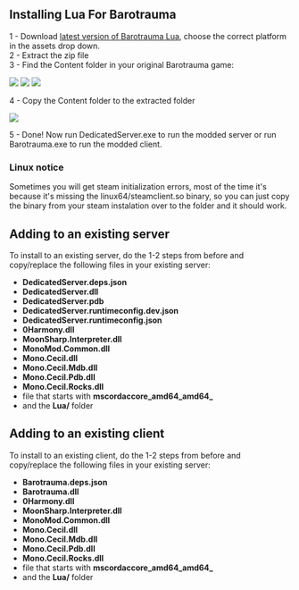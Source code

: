 ## Installing Lua For Barotrauma
1 - Download [latest version of Barotrauma Lua](https://github.com/evilfactory/Barotrauma-lua-attempt/releases/tag/latest), choose the correct platform in the assets drop down.<br>
2 - Extract the zip file<br>
3 - Find the Content folder in your original Barotrauma game: <br>

 ![](https://cdn.discordapp.com/attachments/799752463619325968/833120013149929492/unknown.png)
 ![](https://cdn.discordapp.com/attachments/799752463619325968/833120379378991104/unknown.png)
 ![](https://cdn.discordapp.com/attachments/799752463619325968/833120841277374464/unknown.png)

4 - Copy the Content folder to the extracted folder <br>

![](https://cdn.discordapp.com/attachments/799752463619325968/833133217300742154/unknown.png)

5 - Done! Now run DedicatedServer.exe to run the modded server or run Barotrauma.exe to run the modded client.<br>

### Linux notice
Sometimes you will get steam initialization errors, most of the time it's because it's missing the linux64/steamclient.so binary, so you can just copy the binary from your steam instalation over to the folder and it should work.

## Adding to an existing server

To install to an existing server, do the 1-2 steps from before and copy/replace the following files in your existing server: 

- **DedicatedServer.deps.json** 
- **DedicatedServer.dll** 
- **DedicatedServer.pdb** 
- **DedicatedServer.runtimeconfig.dev.json** 
- **DedicatedServer.runtimeconfig.json** 
- **0Harmony.dll** 
- **MoonSharp.Interpreter.dll** 
- **MonoMod.Common.dll**
- **Mono.Cecil.dll**
- **Mono.Cecil.Mdb.dll**
- **Mono.Cecil.Pdb.dll**
- **Mono.Cecil.Rocks.dll**
- file that starts with **mscordaccore_amd64_amd64_**
- and the **Lua/** folder

## Adding to an existing client

To install to an existing client, do the 1-2 steps from before and copy/replace the following files in your existing server: 

- **Barotrauma.deps.json** 
- **Barotrauma.dll** 
- **0Harmony.dll** 
- **MoonSharp.Interpreter.dll** 
- **MonoMod.Common.dll**
- **Mono.Cecil.dll**
- **Mono.Cecil.Mdb.dll**
- **Mono.Cecil.Pdb.dll**
- **Mono.Cecil.Rocks.dll**
- file that starts with **mscordaccore_amd64_amd64_**
- and the **Lua/** folder